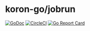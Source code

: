 # koron-go/jobrun

[![GoDoc](https://godoc.org/github.com/koron-go/jobrun?status.svg)](https://godoc.org/github.com/koron-go/jobrun)
[![CircleCI](https://img.shields.io/circleci/project/github/koron-go/jobrun/master.svg)](https://circleci.com/gh/koron-go/jobrun/tree/master)
[![Go Report Card](https://goreportcard.com/badge/github.com/koron-go/jobrun)](https://goreportcard.com/report/github.com/koron-go/jobrun)
